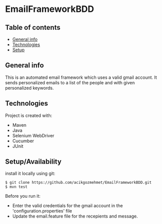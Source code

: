 # EmailFrameworkBDD

## Table of contents
* [General info](#general-info)
* [Technologies](#technologies)
* [Setup](#setup)

## General info
This is an automated email framework which uses a valid gmail account. It sends personalized emails to a list of the 
people and with given personalized keywords.

## Technologies
Project is created with:
* Maven
* Java
* Selenium WebDriver
* Cucumber 
* JUnit
	
## Setup/Availability
install it locally using git:

```
$ git clone https://github.com/acikgozmehmet/EmailFrameworkBDD.git
$ mvn test 
```

Before you run it:
* Enter the valid credentials for the gmail account in the 'configuration.properties' file
* Update the email.feature file for the recepients and message.
